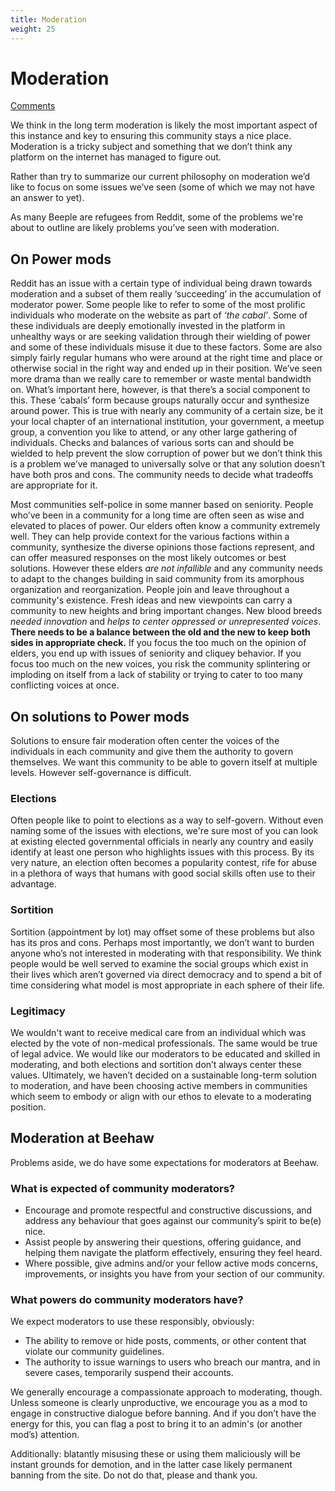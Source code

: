 ```yaml
---
title: Moderation
weight: 25
---
```

# Moderation
[Comments](https://beehaw.org/post/439918?scrollToComments=true)

We think in the long term moderation is likely the most important aspect of this instance and key to ensuring this community stays a nice place. Moderation is a tricky subject and something that we don’t think any platform on the internet has managed to figure out.

Rather than try to summarize our current philosophy on moderation we’d like to focus on some issues we’ve seen (some of which we may not have an answer to yet).

As many Beeple are refugees from Reddit, some of the problems we're about to outline are likely problems you’ve seen with moderation.

## On Power mods
Reddit has an issue with a certain type of individual being drawn towards moderation and a subset of them really ‘succeeding’ in the accumulation of moderator power. Some people like to refer to some of the most prolific individuals who moderate on the website as part of *‘the cabal’*. Some of these individuals are deeply emotionally invested in the platform in unhealthy ways or are seeking validation through their wielding of power and some of these individuals misuse it due to these factors. Some are also simply fairly regular humans who were around at the right time and place or otherwise social in the right way and ended up in their position. We’ve seen more drama than we really care to remember or waste mental bandwidth on. What’s important here, however, is that there’s a social component to this. These ‘cabals’ form because groups naturally occur and synthesize around power. This is true with nearly any community of a certain size, be it your local chapter of an international institution, your government, a meetup group, a convention you like to attend, or any other large gathering of individuals. Checks and balances of various sorts can and should be wielded to help prevent the slow corruption of power but we don’t think this is a problem we’ve managed to universally solve or that any solution doesn’t have both pros and cons. The community needs to decide what tradeoffs are appropriate for it.

Most communities self-police in some manner based on seniority. People who’ve been in a community for a long time are often seen as wise and elevated to places of power. Our elders often know a community extremely well. They can help provide context for the various factions within a community, synthesize the diverse opinions those factions represent, and can offer measured responses on the most likely outcomes or best solutions. However these elders *are not infallible* and any community needs to adapt to the changes building in said community from its amorphous organization and reorganization. People join and leave throughout a community's existence. Fresh ideas and new viewpoints can carry a community to new heights and bring important changes. New blood breeds *needed innovation* and *helps to center oppressed or unrepresented voices*. **There needs to be a balance between the old and the new to keep both sides in appropriate check.** If you focus the too much on the opinion of elders, you end up with issues of seniority and cliquey behavior. If you focus too much on the new voices, you risk the community splintering or imploding on itself from a lack of stability or trying to cater to too many conflicting voices at once.

## On solutions to Power mods
Solutions to ensure fair moderation often center the voices of the individuals in each community and give them the authority to govern themselves. We want this community to be able to govern itself at multiple levels. However self-governance is difficult. 

### Elections
Often people like to point to elections as a way to self-govern. Without even naming some of the issues with elections, we're sure most of you can look at existing elected governmental officials in nearly any country and easily identify at least one person who highlights issues with this process. By its very nature, an election often becomes a popularity contest, rife for abuse in a plethora of ways that humans with good social skills often use to their advantage.

### Sortition
Sortition (appointment by lot) may offset some of these problems but also has its pros and cons. Perhaps most importantly, we don’t want to burden anyone who’s not interested in moderating with that responsibility. We think people would be well served to examine the social groups which exist in their lives which aren’t governed via direct democracy and to spend a bit of time considering what model is most appropriate in each sphere of their life.

### Legitimacy
We wouldn't want to receive medical care from an individual which was elected by the vote of non-medical professionals. The same would be true of legal advice. We would like our moderators to be educated and skilled in moderating, and both elections and sortition don’t always center these values. Ultimately, we haven’t decided on a sustainable long-term solution to moderation, and have been choosing active members in communities which seem to embody or align with our ethos to elevate to a moderating position.

## Moderation at Beehaw

Problems aside, we do have some expectations for moderators at Beehaw.

### What is expected of community moderators?

* Encourage and promote respectful and constructive discussions, and address any behaviour that goes against our community’s spirit to be(e) nice.
* Assist people by answering their questions, offering guidance, and helping them navigate the platform effectively, ensuring they feel heard.
* Where possible, give admins and/or your fellow active mods concerns, improvements, or insights you have from your section of our community.

### What powers do community moderators have?
We expect moderators to use these responsibly, obviously:

* The ability to remove or hide posts, comments, or other content that violate our community guidelines.
* The authority to issue warnings to users who breach our mantra, and in severe cases, temporarily suspend their accounts.

We generally encourage a compassionate approach to moderating, though. Unless someone is clearly unproductive, we encourage you as a mod to engage in constructive dialogue before banning. And if you don’t have the energy for this, you can flag a post to bring it to an admin's (or another mod’s) attention.

Additionally: blatantly misusing these or using them maliciously will be instant grounds for demotion, and in the latter case likely permanent banning from the site. Do not do that, please and thank you.
